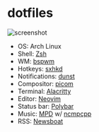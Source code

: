 # dotfiles
![screenshot](https://user-images.githubusercontent.com/57500135/174724246-706d9fa3-2222-4c94-8f4c-7b0e174eb6f6.png)
- OS: Arch Linux
- Shell: [Zsh](https://github.com/danieloh0316/dotfiles/tree/main/.config/zsh)
- WM: [bspwm](https://github.com/danieloh0316/dotfiles/blob/main/.config/bspwm/bspwmrc)
- Hotkeys: [sxhkd](https://github.com/danieloh0316/dotfiles/blob/main/.config/sxhkd/sxhkdrc)
- Notifications: [dunst](https://github.com/danieloh0316/dotfiles/blob/main/.config/dunst/dunstrc)
- Compositor: [picom](https://github.com/danieloh0316/dotfiles/blob/main/.config/picom/picom.conf)
- Terminal: [Alacritty](https://github.com/danieloh0316/dotfiles/blob/main/.config/alacritty/alacritty.yml)
- Editor: [Neovim](https://github.com/danieloh0316/nvim)
- Status bar: [Polybar](https://github.com/danieloh0316/dotfiles/tree/main/.config/polybar)
- Music: [MPD](https://github.com/danieloh0316/dotfiles/blob/main/.config/mpd/mpd.conf) w/ [ncmpcpp](https://github.com/danieloh0316/dotfiles/tree/main/.config/ncmpcpp)
- RSS: [Newsboat](https://github.com/danieloh0316/dotfiles/blob/main/.config/newsboat/config)

